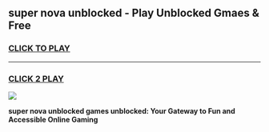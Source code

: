 
## super nova unblocked - Play Unblocked Gmaes & Free
<h3>
<a href="https://news.freeplayer.one?title=super_nova_unblocked&ref=23F">CLICK TO PLAY</a></h3>
<hr>

<h3>
<a href="https://news.freeplayer.one?title=super_nova_unblocked&ref=23F">CLICK 2 PLAY</a>
  
</h3>

<a href="https://news.freeplayer.one?title=super_nova_unblocked&ref=23F/"><img src="https://clearcache.store/games.png"></a>


**super nova unblocked games unblocked: Your Gateway to Fun and Accessible Online Gaming**
